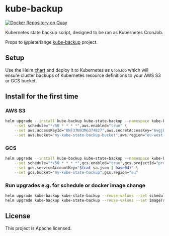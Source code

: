 kube-backup
===========
[![Docker Repository on Quay](https://quay.io/repository/stackpoint/kube-state-backup/status "Docker Repository on Quay")](https://quay.io/repository/stackpoint/kube-state-backup)

Kubernetes state backup script, designed to be ran as Kubernetes CronJob.

Props to @pieterlange [kube-backup](https://github.com/pieterlange/kube-backup) project.

Setup
-----
Use the Helm [chart](helm) and deploy it to Kubernetes as `CronJob` which will ensure cluster backups of Kubernetes resource definitions to your AWS S3 or GCS bucket.

Install for the first time
--------------------------
### AWS S3
```bash
helm upgrade --install kube-backup kube-state-backup --namespace kube-backup \
    --set schedule="*/50 * * * *",aws.enabled="true" \
    --set aws.accessKeyId="UNF37N93MG374B27",aws.secretAccessKey="AvgjbYndf9TMF8Y3F3J993TMTJ2309T" \
    --set aws.bucket="my-kube-state-backup-bucket",aws.region="eu-west-2"
```

### GCS
```bash
helm upgrade --install kube-backup kube-state-backup --namespace kube-backup \
    --set schedule="*/50 * * * *",gcs.enabled="true",gcs.projectId="project-123" \
    --set gcs.serviceAccountKey="$(cat sa.json | base64)" \
    --set gcs.bucket="my-kube-state-backup",gcs.region="eu"
```

### Run upgrades e.g. for schedule or docker image change
```bash
helm upgrade kube-backup kube-state-backup --reuse-values --set schedule="*/30 * * * *"
helm upgrade kube-backup kube-state-backup --reuse-values --set imageTag="0.1.8"
```


License
-------
This project is Apache licensed.
